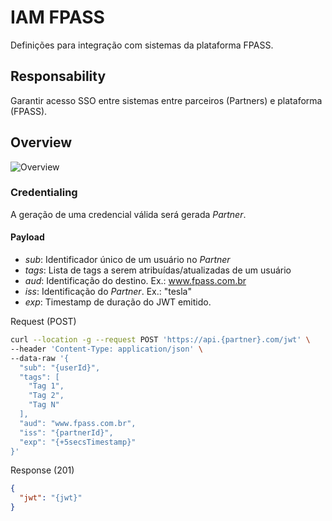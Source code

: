 # IAM FPASS

Definições para integração com sistemas da plataforma FPASS.

## Responsability

Garantir acesso SSO entre sistemas entre parceiros (Partners) e plataforma (FPASS).

## Overview

![Overview](https://www.plantuml.com/plantuml/proxy?cache=no&src=https://raw.githubusercontent.com/holding-fpass/iam-provider-sdk/main/uml/iam-overview-v2.0.1.iuml)

### Credentialing

A geração de uma credencial válida será gerada _Partner_.

#### Payload

- _sub_: Identificador único de um usuário no _Partner_
- _tags_: Lista de tags a serem atribuídas/atualizadas de um usuário
- _aud_: Identificação do destino. Ex.: www.fpass.com.br
- _iss_: Identificação do _Partner_. Ex.: "tesla"
- _exp_: Timestamp de duração do JWT emitido.

Request (POST)

```sh
curl --location -g --request POST 'https://api.{partner}.com/jwt' \
--header 'Content-Type: application/json' \
--data-raw '{
  "sub": "{userId}",
  "tags": [
    "Tag 1",
    "Tag 2",
    "Tag N"
  ],
  "aud": "www.fpass.com.br",
  "iss": "{partnerId}",
  "exp": "{+5secsTimestamp}"
}'
```

Response (201)

```json
{
  "jwt": "{jwt}"
}
```
